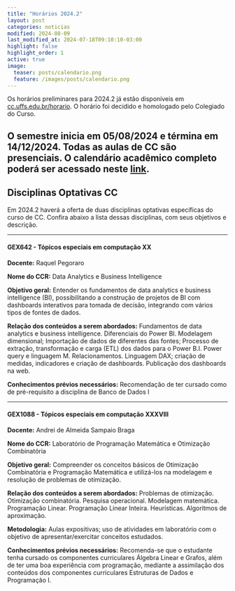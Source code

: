 ```yaml
---
title: "Horários 2024.2"
layout: post
categories: noticias
modified: 2024-08-09
last_modified_at: 2024-07-18T09:10:10-03:00
highlight: false
highlight_order: 1
active: true
image:
  teaser: posts/calendario.png
  feature: /images/posts/calendario.png
---
```


Os horários preliminares para 2024.2 já estão disponíveis em [cc.uffs.edu.br/horario](https://cc.uffs.edu.br/horario/). O horário foi decidido e homologado pelo Colegiado do Curso.

## O semestre inicia em 05/08/2024 e términa em 14/12/2024. **Todas as aulas de CC são presenciais**. O calendário acadêmico completo poderá ser acessado neste [link](https://www.uffs.edu.br/atos-normativos/resolucao/consuni/2023-0146).


## Disciplinas Optativas CC

Em 2024.2 haverá a oferta de duas disciplinas optativas específicas do curso de CC. Confira abaixo a lista dessas disciplinas, com seus objetivos e descrição.

---

#### GEX642 - Tópicos especiais em computação XX

**Docente:**
Raquel Pegoraro

**Nome do CCR:**
Data Analytics e Business Intelligence

**Objetivo geral:**
Entender os fundamentos de data analytics e business intelligence (BI), possibilitando a construção de projetos de BI com dashboards interativos para tomada de decisão, integrando com vários tipos de fontes de dados.

**Relação dos conteúdos a serem abordados:**
Fundamentos de data analytics e business intelligence. Diferenciais do Power BI. Modelagem dimensional; Importação de dados de diferentes das fontes; Processo de extração, transformação e carga (ETL) dos dados para o Power B.I. Power query e linguagem M. Relacionamentos. Linguagem DAX; criação de medidas, indicadores e criação de dashboards. Publicação dos dashboards na web.

**Conhecimentos prévios necessários:**
Recomendação de ter cursado como de pré-requisito a disciplina de Banco de Dados I

---

#### GEX1088 - Tópicos especiais em computação XXXVIII

**Docente:**
Andrei de Almeida Sampaio Braga

**Nome do CCR:**
Laboratório de Programação Matemática e Otimização Combinatória

**Objetivo geral:**
Compreender os conceitos básicos de Otimização Combinatória e Programação Matemática e utilizá-los na modelagem e resolução de problemas de otimização.

**Relação dos conteúdos a serem abordados:**
Problemas de otimização. Otimização combinatória. Pesquisa operacional. Modelagem matemática. Programação Linear. Programação Linear Inteira. Heurísticas. Algoritmos de aproximação.

**Metodologia:**
Aulas expositivas; uso de atividades em laboratório com o objetivo de apresentar/exercitar conceitos estudados.

**Conhecimentos prévios necessários:**
Recomenda-se que o estudante tenha cursado os componentes curriculares Álgebra Linear e Grafos, além de ter uma boa experiência com programação, mediante a assimilação dos conteúdos dos componentes curriculares Estruturas de Dados e Programação I.

